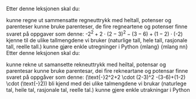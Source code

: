 Etter denne leksjonen skal du:

kunne regne ut sammensatte regneuttrykk med heltall, potenser og parenteser
kunne bruke parenteser, de fire regneartene og potenser
finne svaret på oppgaver som denne: $\text{-}2^2+2 \cdot (2-3)^2 -(3-6)+(1-2) \cdot (\text{-}2)$ 
kjenne til de ulike tallmengdene vi bruker (naturlige tall, hele tall, rasjonale tall, reelle tall.) 
kunne gjøre enkle utregninger i Python
{mlang} {mlang nn}
Etter denne leksjonen skal du:

kunne rekne ut samansette rekneuttrykk med heiltal, potensar og parentesar
kunne bruke parentesar, dei fire rekneartane og potensar
finne svaret på oppgåver som denne: \(\text{-}2^2+2 \cdot (2-3)^2 -(3-6)+(1-2) \cdot (\text{-}2)\)
bli kjend med dei ulike talmengdene vi brukar (naturlege tal, heile tal, rasjonale tal, reelle tal.) 
kunne gjere enkle utrakningar i Python